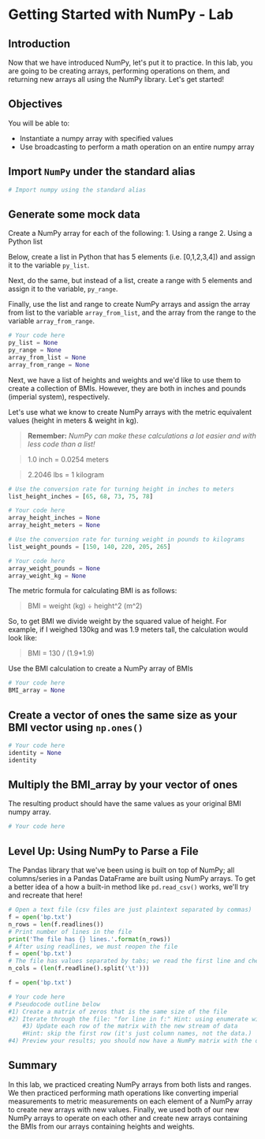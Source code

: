 
# Getting Started with NumPy - Lab

## Introduction

Now that we have introduced NumPy, let's put it to practice. In this lab, you are going to be creating arrays, performing operations on them, and returning new arrays all using the NumPy library. Let's get started!

## Objectives

You will be able to: 

- Instantiate a numpy array with specified values 
- Use broadcasting to perform a math operation on an entire numpy array 


## Import `NumPy` under the standard alias


```python
# Import numpy using the standard alias

```

## Generate some mock data

Create a NumPy array for each of the following:
    1. Using a range
    2. Using a Python list
    
Below, create a list in Python that has 5 elements (i.e. [0,1,2,3,4]) and assign it to the variable `py_list`. 

Next, do the same, but instead of a list, create a range with 5 elements and assign it to the variable, `py_range`.

Finally, use the list and range to create NumPy arrays and assign the array from list to the variable `array_from_list`, and the array from the range to the variable `array_from_range`.


```python
# Your code here
py_list = None
py_range = None
array_from_list = None
array_from_range = None
```

Next, we have a list of heights and weights and we'd like to use them to create a collection of BMIs. However, they are both in inches and pounds (imperial system), respectively. 

Let's use what we know to create NumPy arrays with the metric equivalent values (height in meters & weight in kg).

> **Remember:** *NumPy can make these calculations a lot easier and with less code than a list!*

> 1.0 inch = 0.0254 meters

> 2.2046 lbs = 1 kilogram


```python
# Use the conversion rate for turning height in inches to meters
list_height_inches = [65, 68, 73, 75, 78]

# Your code here
array_height_inches = None
array_height_meters = None
```


```python
# Use the conversion rate for turning weight in pounds to kilograms
list_weight_pounds = [150, 140, 220, 205, 265]

# Your code here
array_weight_pounds = None
array_weight_kg = None
```

The metric formula for calculating BMI is as follows:

> BMI = weight (kg) ÷ height^2 (m^2)

So, to get BMI we divide weight by the squared value of height. For example, if I weighed 130kg and was 1.9 meters tall, the calculation would look like:

> BMI = 130 / (1.9*1.9)

Use the BMI calculation to create a NumPy array of BMIs


```python
# Your code here
BMI_array = None
```

## Create a vector of ones the same size as your BMI vector using `np.ones()`


```python
# Your code here
identity = None
identity
```

## Multiply the BMI_array by your vector of ones
The resulting product should have the same values as your original BMI numpy array.


```python
# Your code here

```

## Level Up: Using NumPy to Parse a File
The Pandas library that we've been using is built on top of NumPy; all columns/series in a Pandas DataFrame are built using NumPy arrays. To get a better idea of a how a built-in method like `pd.read_csv()` works, we'll try and recreate that here!


```python
# Open a text file (csv files are just plaintext separated by commas)
f = open('bp.txt')
n_rows = len(f.readlines())
# Print number of lines in the file
print('The file has {} lines.'.format(n_rows)) 
# After using readlines, we must reopen the file
f = open('bp.txt') 
# The file has values separated by tabs; we read the first line and check it's length 
n_cols = (len(f.readline().split('\t'))) 

f = open('bp.txt')

# Your code here
# Pseudocode outline below
#1) Create a matrix of zeros that is the same size of the file
#2) Iterate through the file: "for line in f:" Hint: using enumerate will also be required
    #3) Update each row of the matrix with the new stream of data
    #Hint: skip the first row (it's just column names, not the data.)
#4) Preview your results; you should now have a NumPy matrix with the data from the file

```

## Summary

In this lab, we practiced creating NumPy arrays from both lists and ranges. We then practiced performing math operations like converting imperial measurements to metric measurements on each element of a NumPy array to create new arrays with new values. Finally, we used both of our new NumPy arrays to operate on each other and create new arrays containing the BMIs from our arrays containing heights and weights.
